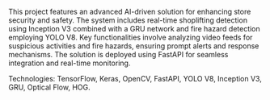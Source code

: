This project features an advanced AI-driven solution for enhancing store security and safety. 
The system includes real-time shoplifting detection using Inception V3 combined with a GRU network and fire hazard detection employing YOLO V8.
Key functionalities involve analyzing video feeds for suspicious activities and fire hazards, ensuring prompt alerts and response mechanisms.
The solution is deployed using FastAPI for seamless integration and real-time monitoring.

Technologies: TensorFlow, Keras, OpenCV, FastAPI, YOLO V8, Inception V3, GRU, Optical Flow, HOG.
